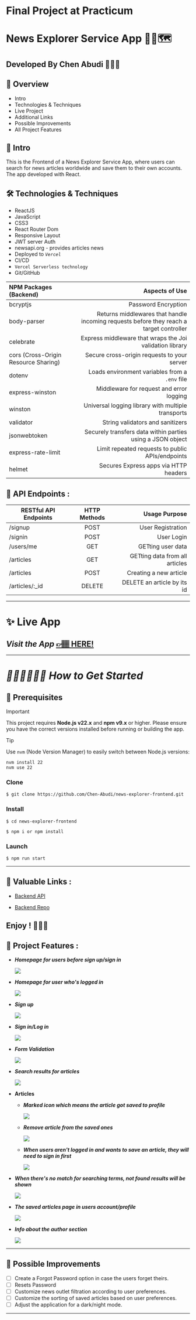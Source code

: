 # Final Project at Practicum

# News Explorer Service App 📰🌐🗺️

## **Developed By Chen Abudi** 👩🏽‍💻

## 📢 Overview

- Intro
- Technologies & Techniques
- Live Project
- Additional Links
- Possible Improvements
- All Project Features

## 🔎 Intro

This is the Frontend of a News Explorer Service App, where users can search for news articles worldwide and save them to their own accounts. The app developed with React.

## 🛠️ Technologies & Techniques

- ReactJS
- JavaScript
- CSS3
- React Router Dom
- Responsive Layout
- JWT server Auth
- newsapi.org - provides articles news
- Deployed to _`Vercel`_
- CI/CD
- `Vercel Serverless technology`
- Git/GitHub

| NPM Packages (Backend)               |                                                                          Aspects of Use |
| :----------------------------------- | --------------------------------------------------------------------------------------: |
| bcryptjs                             |                                                                     Password Encryption |
| body-parser                          | Returns middlewares that handle incoming requests before they reach a target controller |
| celebrate                            |                                Express middleware that wraps the Joi validation library |
| cors (Cross-Origin Resource Sharing) |                                             Secure cross-origin requests to your server |
| dotenv                               |                                          Loads environment variables from a `.env` file |
| express-winston                      |                                                Middleware for request and error logging |
| winston                              |                                      Universal logging library with multiple transports |
| validator                            |                                                        String validators and sanitizers |
| jsonwebtoken                         |                              Securely transfers data within parties using a JSON object |
| express-rate-limit                   |                                        Limit repeated requests to public APIs/endpoints |
| helmet                               |                                                   Secures Express apps via HTTP headers |

## 📍 API Endpoints :

| RESTful API Endpoints | HTTP Methods |                  Usage Purpose |
| --------------------- | :----------: | -----------------------------: |
| /signup               |     POST     |              User Registration |
| /signin               |     POST     |                     User Login |
| /users/me             |     GET      |              GETting user data |
| /articles             |     GET      | GETting data from all articles |
| /articles             |     POST     |         Creating a new article |
| /articles/:\_id       |    DELETE    |    DELETE an article by its id |

---

# ✨ Live App

## _Visit the App_ [&#128073;&#127997; **HERE!**](https://news-explorer-frontend-alpha.vercel.app/)

---

# _👩🏽‍💻👨🏽‍💻 How to Get Started_

## 📝 Prerequisites

> [!IMPORTANT]
> This project requires **Node.js v22.x** and **npm v9.x** or higher. Please ensure you have the correct versions installed before running or building the app.

> [!TIP]
> Use `nvm` (Node Version Manager) to easily switch between Node.js versions:
>
> ```
> nvm install 22
> nvm use 22
> ```

### **Clone**

`$ git clone https://github.com/Chen-Abudi/news-explorer-frontend.git`

### **Install**

`$ cd news-explorer-frontend`

`$ npm i or npm install`

### **Launch**

`$ npm run start`

---

## 💎 Valuable Links :

- [Backend API](https://news-explorer-api-mu.vercel.app/)

- [Backend Repo](https://github.com/Chen-Abudi/news-explorer-api)

## **Enjoy ! 🌺👋🏽**

## 📸 Project Features :

- **_Homepage for users before sign up/sign in_**

  ![](./src/images/unlogged-homepage.png)

- **_Homepage for user who's logged in_**

  ![](./src/images/logged-in-homepage.png)

- **_Sign up_**

  ![](./src/images/sign-up-form.png)

- **_Sign in/Log in_**

  ![](./src/images/sign-in-form.png)

- **_Form Validation_**

  ![](./src/images/form-validation.png)

- **_Search results for articles_**

  ![](./src/images/search-results.png)

- **Articles**

  - **_Marked icon which means the article got saved to profile_**

    ![](./src/images/marked-icon-saved-article.png)

  - **_Remove article from the saved ones_**

    ![](./src/images/remove-saved-article.png)

  - **_When users aren't logged in and wants to save an article, they will need to sign in first_**

    ![](./src/images/sign-in-to-save-article.png)

- **_When there's no match for searching terms, not found results will be shown_**

  ![](./src/images/nothing-found-results.png)

- **_The saved articles page in users account/profile_**

  ![](./src/images/saved-news-page.png)

- **_Info about the author section_**

  ![](./src/images/about-author.png)

---

## 🔧 Possible Improvements

- [ ] Create a Forgot Password option in case the users forget theirs.
- [ ] Resets Password
- [ ] Customize news outlet filtration according to user preferences.
- [ ] Customize the sorting of saved articles based on user preferences.
- [ ] Adjust the application for a dark/night mode.

---

